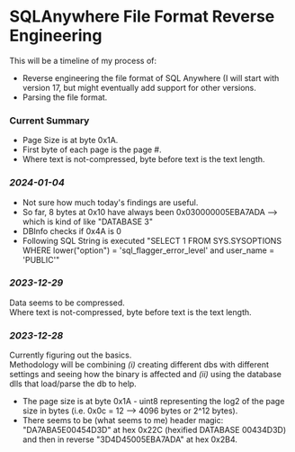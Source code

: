 # SQLAnywhere File Format Reverse Engineering

This will be a timeline of my process of:<br/>
  - Reverse engineering the file format of SQL Anywhere (I will start with version 17, but might eventually add support for other versions. <br/>
  - Parsing the file format. 

### Current Summary
- Page Size is at byte 0x1A.
- First byte of each page is the page #.
- Where text is not-compressed, byte before text is the text length.

### *2024-01-04*
- Not sure how much today's findings are useful.
- So far, 8 bytes at 0x10 have always been 0x030000005EBA7ADA --> which is kind of like "DATABASE 3"
- DBInfo checks if 0x4A is 0
- Following SQL String is executed "SELECT 1 FROM SYS.SYSOPTIONS WHERE lower(\"option\") = 'sql_flagger_error_level' and user_name = 'PUBLIC'"


### *2023-12-29*
Data seems to be compressed.<br/>
Where text is not-compressed, byte before text is the text length.

### *2023-12-28*
Currently figuring out the basics.<br/>
Methodology will be combining *(i)* creating different dbs with different settings and seeing how the binary is affected and *(ii)* using the database dlls that load/parse the db to help. 
- The page size is at byte 0x1A - uint8 representing the log2 of the page size in bytes (i.e. 0x0c = 12 --> 4096 bytes or 2^12 bytes).
- There seems to be (what seems to me) header magic: "DA7ABA5E00454D3D" at hex 0x22C (hexified DATABASE 00434D3D) and then in reverse "3D4D45005EBA7ADA" at hex 0x2B4.

